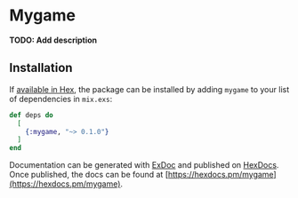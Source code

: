 # Mygame

**TODO: Add description**

## Installation

If [available in Hex](https://hex.pm/docs/publish), the package can be installed
by adding `mygame` to your list of dependencies in `mix.exs`:

```elixir
def deps do
  [
    {:mygame, "~> 0.1.0"}
  ]
end
```

Documentation can be generated with [ExDoc](https://github.com/elixir-lang/ex_doc)
and published on [HexDocs](https://hexdocs.pm). Once published, the docs can
be found at [https://hexdocs.pm/mygame](https://hexdocs.pm/mygame).

